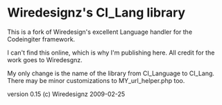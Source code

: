 # Wiredesignz's CI_Lang library

This is a fork of Wiredesign's excellent Language handler for the Codeingiter framework. 

I can't find this online, which is why I'm publishing here. All credit for the work goes to Wiredesgnz. 

My only change is the name of the library from CI_Language to CI_Lang. There may be minor customizations to MY_url_helper.php too.

version 0.15 (c) Wiredesignz 2009-02-25